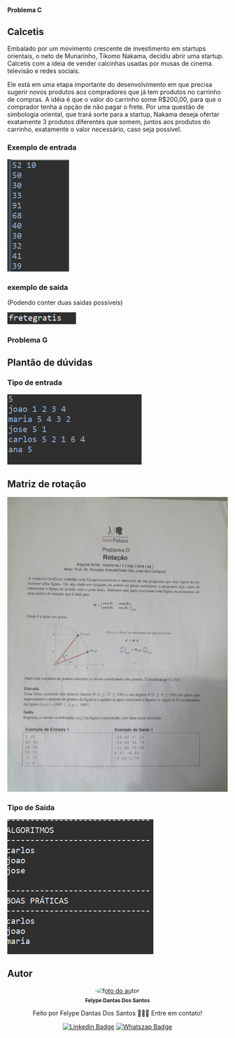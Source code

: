 #### Problema C
## Calcetis

<p> Embalado por um movimento crescente de investimento em startups orientais, o neto de Munarinho, Tikomo Nakama, decidiu abrir uma startup. Calcetis com a ideia de vender calcinhas usadas por musas de cinema. televisão e redes sociais.</p>
<p>Ele está em uma etapa importante do desenvolvimento em que precisa sugerir novos produtos aos compradores que já tem produtos no carrinho de compras. A idéia é que o valor do carrinho some R$200,00, para que o comprador tenha a opção de não pagar o frete. Por uma questão de simbologia oriental, que trará sorte para a startup, Nakama deseja ofertar exatamente 3 produtos diferentes que somem, juntos aos produtos do carrinho, exatamente o valor necessário, caso seja possivel. </p>

### Exemplo de entrada
<img src="Calcetis/entrada.png"/>

### exemplo de saida
<p>(Podendo conter duas saidas possiveis)</p>
<img src="Calcetis/saida.png"/>

### Problema G 
## Plantão de dúvidas

<h3>Tipo de entrada</h3>
<img src="plantaoduvidas/entrada.png"/>

## Matriz de rotação

<img src="rotaciona/matriz.jpg"/>

<h3>Tipo de Saida</h3>
<img src="plantaoduvidas/saida.png"/>

## Autor
<div align="center">
<a href="https://www.linkedin.com/in/felype-dantas-dos-santos-94497b193?utm_source=share&utm_campaign=share_via&utm_content=profile&utm_medium=android_app">
<img style="border-radius: 50%;" src="https://github.com/FelypeDantas.png" width="100px;" alt="foto do autor"/>
 <br/>
 <sub><b>Felype Dantas Dos Santos</b></sub></a> <a href="https://www.linkedin.com/in/felype-dantas-dos-santos-94497b193?utm_source=share&utm_campaign=share_via&utm_content=profile&utm_medium=android_app" title="Linkedin"> </a>


Feito por Felype Dantas Dos Santos 👨🏻‍💻 Entre em contato!

[![Linkedin Badge](https://img.shields.io/badge/Felype-0A66C2.svg?style=for-the-badge&logo=LinkedIn&logoColor=white)](https://www.linkedin.com/in/felype-dantas-dos-santos-94497b193?utm_source=share&utm_campaign=share_via&utm_content=profile&utm_medium=android_app)
[![Whatszap Badge](https://img.shields.io/badge/Felype-25D366.svg?style=for-the-badge&logo=WhatsApp&logoColor=white)](https://wa.me/qr/EOCNNKM4XUHDM1)

</div>
